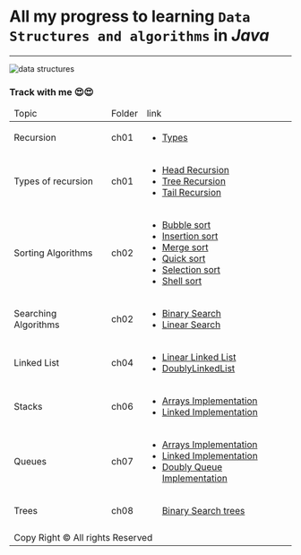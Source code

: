 <!-- All done by html -->
<h1>All my progress to learning <code>Data Structures and algorithms</code> in <em>Java</em></h1>
<hr>
<img src="https://th.bing.com/th/id/R.db86d6cbf436b254920a099f1577ed51?rik=WhIY74BpEE8W3w&pid=ImgRaw&r=0"
     alt="data structures"
/>
<h3> Track with me 😍😍 </h3>
<table>
    <thead>
        <tr>
            <td>Topic</td>
            <td>Folder</td>
            <td>link</td>
        </tr>
    </thead>

<tbody>
<tr>
            <td>Recursion</td>
            <td>ch01</td>
            <td> <ul><li><a href="https://github.com/La-Mello/Java/tree/master/DTSA_Course/ch01/src/ch01/typeofrecursion">Types</a></li></ul></td>
</tr>
        
<tr>
            <td>Types of recursion</td>
            <td>ch01</td>
            <td>
               <ul>
               <li><a href="https://github.com/La-Mello/Java/blob/master/DTSA_Course/ch01/src/ch01/typeofrecursion/HeadRecursion.java">Head Recursion</a></li>
               <li><a href="https://github.com/La-Mello/Java/blob/master/DTSA_Course/ch01/src/ch01/typeofrecursion/TreeRecursion.java">Tree Recursion</a></li>
               <li><a href="https://github.com/La-Mello/Java/blob/master/DTSA_Course/ch01/src/ch01/typeofrecursion/TailRecursion.java">Tail Recursion</a></li>
               <ul>
            </td>
</tr>

<tr>
            <td>Sorting Algorithms</td>
            <td>ch02</td>
            <td>
                <ul>
                    <li><a href="https://github.com/La-Mello/Java/blob/master/DTSA_Course/ch02/src/sortingalgorithms/BubbleSort.java">Bubble sort</a></li>
                    <li><a href="https://github.com/La-Mello/Java/blob/master/DTSA_Course/ch02/src/sortingalgorithms/InsertionSort.java">Insertion sort</a></li>
                    <li><a href="https://github.com/La-Mello/Java/blob/master/DTSA_Course/ch02/src/sortingalgorithms/MergeSort.java">Merge sort</a></li>
                    <li><a href="https://github.com/La-Mello/Java/blob/master/DTSA_Course/ch02/src/sortingalgorithms/QuickSort.java">Quick sort</a></li>
                    <li><a href="https://github.com/La-Mello/Java/blob/master/DTSA_Course/ch02/src/sortingalgorithms/SelectionSort.java">Selection sort</a></li>
                    <li><a href="https://github.com/La-Mello/Java/blob/master/DTSA_Course/ch02/src/sortingalgorithms/ShellSort.java">Shell sort</a></li>
                </ul>
            </td>
</tr>

<tr>
            <td>Searching Algorithms</td>
            <td>ch02</td>
            <td>
                <ul>
                    <li><a href="https://github.com/La-Mello/Java/blob/master/DTSA_Course/ch02/src/ch02/searchingalgorithms/BinarySearch.java">Binary Search</a></li>
                    <li><a href="https://github.com/La-Mello/Java/blob/master/DTSA_Course/ch02/src/ch02/searchingalgorithms/LinearSearch.java">Linear Search</a></li>
                </ul>
            </td>
</tr>

<!-- <tr>
            <td>Linear Linked List</td>
            <td>ch03</td>
            <td>
                <a href="https://github.com/La-Mello/Java/blob/master/DTSA_Course/ch03/src/ch03/linkedlist/LinkedList.java">File</a>
            </td>
</tr>
 -->
<tr>
            <td>Linked List</td>
            <td>ch04</td>
            <td>
                 <ul>
                      <li><a href="https://github.com/La-Mello/Java/blob/master/DTSA_Course/ch03/src/ch03/linkedlist/LinkedList.java">Linear Linked List</a></li>
                      <li><a href="https://github.com/La-Mello/Java/blob/master/DTSA_Course/ch05/src/ch05/DoublyLinkedList.java">DoublyLinkedList</a></li>
                 </ul>
            </td>
</tr>

<!-- <tr>
            <td>Doubly Linked List</td>
            <td>ch05</td>
            <td>
                <a href="https://github.com/La-Mello/Java/blob/master/DTSA_Course/ch05/src/ch05/DoublyLinkedList.java">File</a>
            </td>
</tr> -->

<tr>
            <td>Stacks</td>
            <td>ch06</td>
            <td>
                 <ul>
                      <li><a href="https://github.com/La-Mello/Java/blob/master/DTSA_Course/ch06/src/ch06/stacks/StackArrays.java">Arrays Implementation</a></li>
                      <li><a href="https://github.com/La-Mello/Java/blob/master/DTSA_Course/ch06/src/ch06/stacks/StackLinkedList.java">Linked Implementation</a></li>
                 </ul>
            </td>
</tr>

<tr>
            <td>Queues</td>
            <td>ch07</td>
            <td>
                <ul>
                    <li><a href="https://github.com/La-Mello/Java/blob/master/DTSA_Course/ch07/src/ch07/queue/QueueArrays.java">Arrays Implementation</a></li>
                    <li><a href="https://github.com/La-Mello/Java/blob/master/DTSA_Course/ch07/src/ch07/queue/QueueLinkedList.java">Linked Implementation</a></li>
                    <li><a href="https://github.com/La-Mello/Java/blob/master/DTSA_Course/ch07/src/ch07/queue/DoubleQueue.java">Doubly Queue Implementation</a></li>
                </ul>
            </td>
</tr>

<tr>
            <td>Trees</td>
            <td>ch08</td>
            <td>
                <ul>
                    <a href="https://github.com/La-Mello/Java/blob/master/DTSA_Course/ch08/src/binarysearchtree/BinarySearchTree.java">Binary Search trees</a>
                </ul>
            </td>
</tr>

<tr>
            <td></td>
            <td></td>
            <td></td>
</tr>

<tr>
            <td colspan="3">Copy Right &copy; All rights Reserved</td>
            
</tr>                 
</tbody>
</table>
